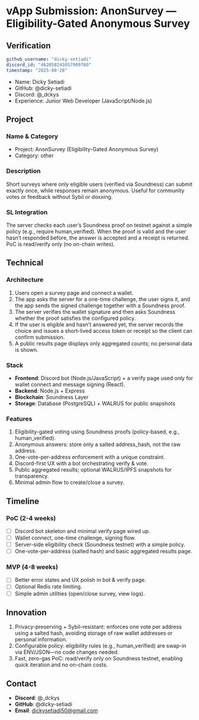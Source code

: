 # vApp Submission: AnonSurvey — Eligibility-Gated Anonymous Survey

## Verification
```yaml
github_username: "dicky-setiadi"
discord_id: "462058243057909760"
timestamp: "2025-08-28"
```

- Name: Dicky Setiadi
- GitHub: @dicky-setiadi
- Discord: @_dckys
- Experience: Junior Web Developer (JavaScript/Node.js)

## Project

### Name & Category
- Project: AnonSurvey (Eligibility-Gated Anonymous Survey)
- Category: other

### Description
Short surveys where only eligible users (verified via Soundness) can submit exactly once, while responses remain anonymous. Useful for community votes or feedback without Sybil or doxxing.

### SL Integration
The server checks each user’s Soundness proof on testnet against a simple policy (e.g., require human_verified). When the proof is valid and the user hasn’t responded before, the answer is accepted and a receipt is returned. PoC is read/verify only (no on-chain writes).

## Technical

### Architecture
1. Users open a survey page and connect a wallet.
2. The app asks the server for a one-time challenge, the user signs it, and the app sends the signed challenge together with a Soundness proof.
3. The server verifies the wallet signature and then asks Soundness whether the proof satisfies the configured policy.
4. If the user is eligible and hasn’t answered yet, the server records the choice and issues a short-lived access token or receipt so the client can confirm submission.
5. A public results page displays only aggregated counts; no personal data is shown.

### Stack
- **Frontend**: Discord bot (Node.js/JavaScript) + a verify page used only for wallet connect and message signing (React).
- **Backend**: Node.js + Express
- **Blockchain**: Soundness Layer
- **Storage**: Database (PostgreSQL) + WALRUS for public snapshots

### Features
1. Eligibility-gated voting using Soundness proofs (policy-based, e.g., human_verified).
2. Anonymous answers: store only a salted address_hash, not the raw address.
3. One-vote-per-address enforcement with a unique constraint.
4. Discord-first UX with a bot orchestrating verify & vote.
5. Public aggregated results; optional WALRUS/IPFS snapshots for transparency.
6. Minimal admin flow to create/close a survey.

## Timeline

### PoC (2-4 weeks)
- [ ] Discord bot skeleton and minimal verify page wired up.
- [ ] Wallet connect, one-time challenge, signing flow.
- [ ] Server-side eligibility check (Soundness testnet) with a simple policy.
- [ ] One-vote-per-address (salted hash) and basic aggregated results page.

### MVP (4-8 weeks)
- [ ] Better error states and UX polish in bot & verify page.
- [ ] Optional Redis rate limiting.
- [ ] Simple admin utilities (open/close survey, view logs).

## Innovation
1. Privacy-preserving + Sybil-resistant: enforces one vote per address using a salted hash, avoiding storage of raw wallet addresses or personal information.
2. Configurable policy: eligibility rules (e.g., human_verified) are swap-in via ENV/JSON—no code changes needed.
3. Fast, zero-gas PoC: read/verify only on Soundness testnet, enabling quick iteration and no on-chain costs.

## Contact
- **Discord**: @_dckys
- **GitHub**: @dicky-setiadi
- **Email**: dickysetiadi50@gmail.com
